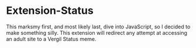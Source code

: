 # Extension-Status

This marksmy first, and most likely last, dive into JavaScript, so I decided to make something silly. This extension will redirect any attempt at accessing an adult site to a Vergil Status meme.

